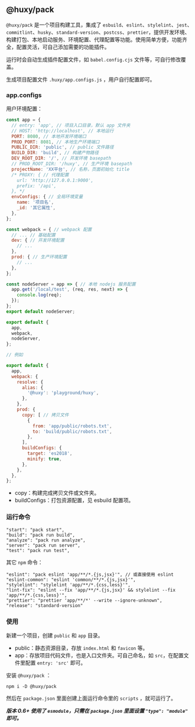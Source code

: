 ## @huxy/pack

`@huxy/pack` 是一个项目构建工具，集成了 `esbuild`、`eslint`、`stylelint`、`jest`、`commitlint`、`husky`、`standard-version`、`postcss`、`prettier`，提供开发环境、构建打包、本地启动服务、环境配置、代理配置等功能。使用简单方便，功能齐全，配置灵活，可自己添加需要的功能插件。

运行时会自动生成插件配置文件，如 `babel.config.cjs` 文件等，可自行修改覆盖。

生成项目配置文件 `.huxy/app.configs.js` ，用户自行配置即可。

### app.configs

用户环境配置：

```javascript
const app = {
  // entry: 'app', // 项目入口目录，默认 app 文件夹
  // HOST: 'http://localhost', // 本地运行
  PORT: 8080, // 本地开发环境端口
  PROD_PORT: 8081, // 本地生产环境端口
  PUBLIC_DIR: 'public', // public 文件路径
  BUILD_DIR: 'build', // 构建产物路径
  DEV_ROOT_DIR: '/', // 开发环境 basepath
  // PROD_ROOT_DIR: '/huxy', // 生产环境 basepath
  projectName: 'XX平台', // 名称，页面初始化 title
  /* PROXY: { // 代理配置
    url: 'http://127.0.0.1:9000',
    prefix: '/api',
  }, */
  envConfigs: { // 全局环境变量
    name: '项目名',
    _id: '其它属性',
  },
};

const webpack = { // webpack 配置
  // ... // 基础配置
  dev: { // 开发环境配置
    // ...
  },
  prod: { // 生产环境配置
    // ...
  },
};

const nodeServer = app => { // 本地 nodejs 服务配置
  app.get('/local/test', (req, res, next) => {
    console.log(req);
  });
};
export default nodeServer;

export default {
  app,
  webpack,
  nodeServer,
};

// 例如

export default {
  app,
  webpack: {
    resolve: {
      alias: {
        '@huxy': 'playground/huxy',
      },
    },
    prod: {
      copy: [ // 拷贝文件
        {
          from: 'app/public/robots.txt',
          to: 'build/public/robots.txt',
        },
      ],
      buildConfigs: {
        target: 'es2018',
        minify: true,
      },
    },
  },
};
```

- copy：构建完成拷贝文件或文件夹。
- buildConfigs：打包资源配置，见 esbuild 配置项。

### 运行命令

```
"start": "pack start",
"build": "pack run build",
"analyze": "pack run analyze",
"server": "pack run server",
"test": "pack run test",
```

其它 `npm` 命令：

```
"eslint": "pack eslint 'app/**/*.{js,jsx}'", // 或直接使用 eslint
"eslint-common": "eslint 'common/**/*.{js,jsx}'",
"stylelint": "stylelint 'app/**/*.{css,less}'",
"lint-fix": "eslint --fix 'app/**/*.{js,jsx}' && stylelint --fix 'app/**/*.{css,less}'",
"prettier": "prettier 'app/**/*' --write --ignore-unknown",
"release": "standard-version"
```

### 使用

新建一个项目，创建 `public` 和 `app` 目录。

- public：静态资源目录，存放 `index.html` 和 `favicon` 等。
- app：存放项目代码文件，也是入口文件夹。可自己命名，如 `src`，在配置文件里配置 `entry: 'src'` 即可。

安装 `@huxy/pack` ：

```
npm i -D @huxy/pack
```

然后在 `package.json` 里面创建上面运行命令里的 `scripts` ，就可运行了。

***版本 0.6+ 使用了 `esmodule`，只需在 `package.json` 里面设置 `"type": "module"` 即可。***